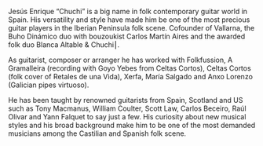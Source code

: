 Jesús Enrique “Chuchi” is a big name in folk contemporary guitar world in Spain. His versatility and style have made him be one of the most precious guitar players in the Iberian Peninsula folk scene. Cofounder of Vallarna, the Buho Dinámico duo with bouzoukist Carlos Martín Aires and the awarded folk duo Blanca Altable & Chuchi⎮.

As guitarist, composer or arranger he has worked with Folkfussion, A Gramalleira (recording with Goyo Yebes from Celtas Cortos), Celtas Cortos (folk cover of Retales de una Vida), Xerfa, María Salgado and Anxo Lorenzo (Galician pipes virtuoso).

He has been taught by renowned guitarists from Spain, Scotland and US such as Tony Macmanus, William Coulter, Scott Law, Carlos Beceiro, Raúl Olivar and Yann Falquet to say just a few. His curiosity about new musical styles and his broad background make him to be one of the most demanded musicians among the Castilian and Spanish folk scene.
